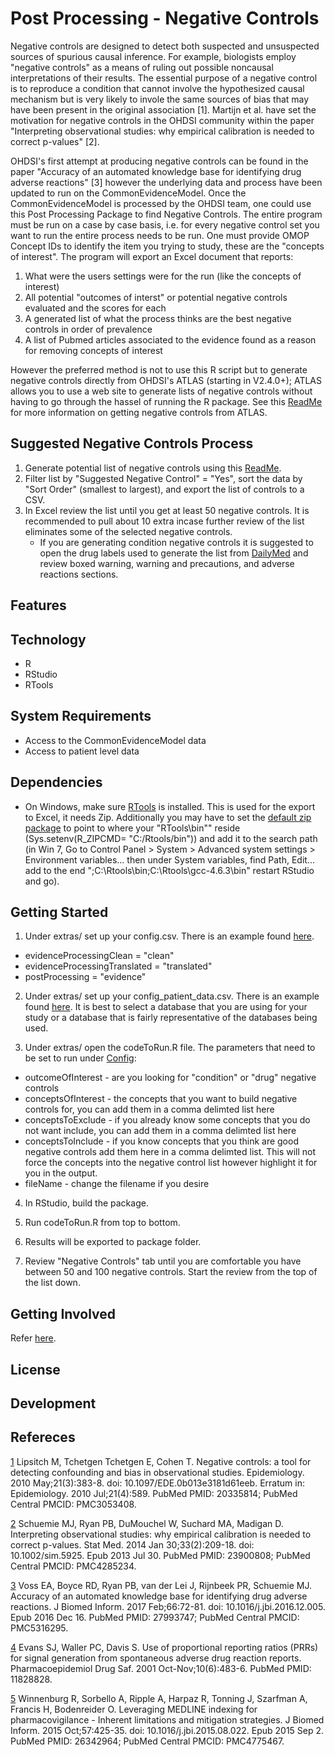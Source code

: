 Post Processing - Negative Controls
====================
Negative controls are designed to detect both suspected and unsuspected sources of spurious causal inference.  For example, biologists employ "negative controls" as a means of ruling out possible noncausal interpretations of their results.  The essential purpose of a negative control is to reproduce a condition that cannot involve the hypothesized causal mechanism but is very likely to invole the same sources of bias that may have been present in the original association [<a name="1">1</a>].  Martijn et al. have set the motivation for negative controls in the OHDSI community within the paper "Interpreting observational studies: why empirical calibration is needed to correct p-values" [<a name="2">2</a>].

OHDSI's first attempt at producing negative controls can be found in the paper "Accuracy of an automated knowledge base for identifying drug adverse reactions" [<a name="3">3</a>] however the underlying data and process have been updated to run on the CommonEvidenceModel.  Once the CommonEvidenceModel is processed by the OHDSI team, one could use this Post Processing Package to find Negative Controls.  The entire program must be run on a case by case basis, i.e. for every negative control set you want to run the entire process needs to be run.  One must provide OMOP Concept IDs to identify the item you trying to study, these are the "concepts of interest".  The program will export an Excel document that reports:
1. What were the users settings were for the run (like the concepts of interest)
2. All potential "outcomes of interst" or potential negative controls evaluated and the scores for each
3. A generated list of what the process thinks are the best negative controls in order of prevalence
4. A list of Pubmed articles associated to the evidence found as a reason for removing concepts of interest

However the preferred method is not to use this R script but to generate negative controls directly from OHDSI's ATLAS (starting in V2.4.0+); ATLAS allows you to use a web site to generate lists of negative controls without having to go through the hassel of running the R package.  See this [ReadMe](https://github.com/OHDSI/CommonEvidenceModel/blob/negativeControlReadMe/postProcessingNegativeControls/README-ATLAS.md) for more information on getting negative controls from ATLAS.

## Suggested Negative Controls Process
1. Generate potential list of negative controls using this [ReadMe](https://github.com/OHDSI/CommonEvidenceModel/blob/negativeControlReadMe/postProcessingNegativeControls/README-ATLAS.md).
2. Filter list by "Suggested Negative Control" = "Yes", sort the data by "Sort Order" (smallest to largest), and export the list of controls to a CSV.
3. In Excel review the list until you get at least 50 negative controls.  It is recommended to pull about 10 extra incase further review of the list eliminates some of the selected negative controls.  
	- If you are generating condition negative controls it is suggested to open the drug labels used to generate the list from [DailyMed](https://dailymed.nlm.nih.gov/dailymed/) and review boxed warning, warning and precautions, and adverse reactions sections.

## Features


## Technology
 - R
 - RStudio
 - RTools
 
## System Requirements
 - Access to the CommonEvidenceModel data
 - Access to patient level data

## Dependencies
- On Windows, make sure <a href="https://cran.r-project.org/bin/windows/Rtools/">RTools</a> is installed.  This is used for the export to Excel, it needs Zip.  Additionally you may have to set the <a href="https://stackoverflow.com/questions/27952451/error-zipping-up-workbook-failed-when-trying-to-write-xlsx">default zip package</a> to point to where your "RTools\bin"" reside (Sys.setenv(R_ZIPCMD= "C:/Rtools/bin")) and add it to the search path (in Win 7, Go to Control Panel > System > Advanced system settings > Environment variables... then under System variables, find Path, Edit... add to the end ";C:\Rtools\bin;C:\Rtools\gcc-4.6.3\bin" restart RStudio and go).    

## Getting Started
1. Under extras/ set up your config.csv.  There is an example found <a href="extras/config.example.csv">here</a>.  
 - evidenceProcessingClean = "clean"
 - evidenceProcessingTranslated = "translated"
 - postProcessing = "evidence"
 
2. Under extras/ set up your config_patient_data.csv.  There is an example found <a href="extras/config_patient_data.example.csv">here</a>.  It is best to select a database that you are using for your study or a database that is fairly representative of the databases being used.  

3. Under extras/ open the codeToRun.R file.  The parameters that need to be set to run under <a href="extras/codeToRun.R#L87">Config</a>:
 - outcomeOfInterest - are you looking for "condition" or "drug" negative controls
 - conceptsOfInterest - the concepts that you want to build negative controls for, you can add them in a comma delimted list here
 - conceptsToExclude - if you already know some concepts that you do not want include, you can add them in a comma delimted list here
 - conceptsToInclude - if you know concepts that you think are good negative controls add them here in a comma delimted list.  This will not force the concepts into the negative control list however highlight it for you in the output.
 - fileName - change the filename if you desire
 
4. In RStudio, build the package.

5. Run codeToRun.R from top to bottom.

6. Results will be exported to package folder.

7. Review "Negative Controls" tab until you are comfortable you have between 50 and 100 negative controls.  Start the review from the top of the list down.

## Getting Involved
Refer <a href="../../../#getting-involved">here</a>.

## License

## Development

## Refereces
[1](#1) Lipsitch M, Tchetgen Tchetgen E, Cohen T. Negative controls: a tool for detecting confounding and bias in observational studies. Epidemiology. 2010 May;21(3):383-8. doi: 10.1097/EDE.0b013e3181d61eeb. Erratum in: Epidemiology. 2010 Jul;21(4):589. PubMed PMID: 20335814; PubMed Central PMCID: PMC3053408.

[2](#2) Schuemie MJ, Ryan PB, DuMouchel W, Suchard MA, Madigan D. Interpreting observational studies: why empirical calibration is needed to correct p-values. Stat Med. 2014 Jan 30;33(2):209-18. doi: 10.1002/sim.5925. Epub 2013 Jul 30. PubMed PMID: 23900808; PubMed Central PMCID: PMC4285234.

[3](#3) Voss EA, Boyce RD, Ryan PB, van der Lei J, Rijnbeek PR, Schuemie MJ. Accuracy of an automated knowledge base for identifying drug adverse reactions. J Biomed Inform. 2017 Feb;66:72-81. doi: 10.1016/j.jbi.2016.12.005. Epub 2016 Dec 16. PubMed PMID: 27993747; PubMed Central PMCID: PMC5316295.

[4](#4) Evans SJ, Waller PC, Davis S. Use of proportional reporting ratios (PRRs) for signal generation from spontaneous adverse drug reaction reports. Pharmacoepidemiol Drug Saf. 2001 Oct-Nov;10(6):483-6. PubMed PMID: 11828828.

[5](#5) Winnenburg R, Sorbello A, Ripple A, Harpaz R, Tonning J, Szarfman A, Francis H, Bodenreider O. Leveraging MEDLINE indexing for pharmacovigilance - Inherent limitations and mitigation strategies. J Biomed Inform. 2015 Oct;57:425-35. doi: 10.1016/j.jbi.2015.08.022. Epub 2015 Sep 2. PubMed PMID: 26342964; PubMed Central PMCID: PMC4775467.
